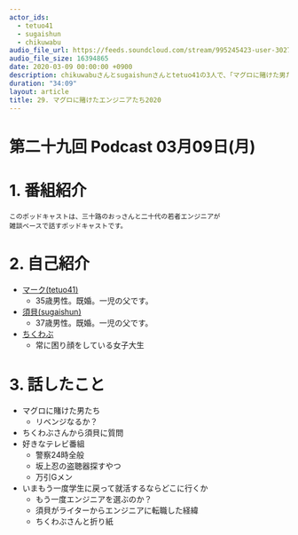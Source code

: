 ```yaml
---
actor_ids:
  - tetuo41
  - sugaishun
  - chikuwabu
audio_file_url: https://feeds.soundcloud.com/stream/995245423-user-302747142-yarukinai-29-2020-03-09.mp3
audio_file_size: 16394865
date: 2020-03-09 00:00:00 +0900
description: chikuwabuさんとsugaishunさんとtetuo41の3人で、「マグロに賭けた男たち」「好きなテレビ番組」「いまもう一度学生に戻って就活するならどこに行くか」について話しました。
duration: "34:09"
layout: article
title: 29. マグロに賭けたエンジニアたち2020
---
```


# 第二十九回 Podcast 03月09日(月)

# 1. 番組紹介
    このポッドキャストは、三十路のおっさんと二十代の若者エンジニアが
    雑談ベースで話すポッドキャストです。

# 2. 自己紹介
- [マーク(tetuo41)](https://twitter.com/tetuo41)
    - 35歳男性。既婚。一児の父です。
- [須貝(sugaishun)](https://twitter.com/sugaishun)
    - 37歳男性。既婚。一児の父です。
- [ちくわぶ](https://twitter.com/_chikuwa_bu_)
    - 常に困り顔をしている女子大生

# 3. 話したこと
- マグロに賭けた男たち
    - リベンジなるか？
- ちくわぶさんから須貝に質問
- 好きなテレビ番組
    - 警察24時全般
    - 坂上忍の盗聴器探すやつ
    - 万引Gメン
- いまもう一度学生に戻って就活するならどこに行くか
    - もう一度エンジニアを選ぶのか？
    - 須貝がライターからエンジニアに転職した経緯
    - ちくわぶさんと折り紙

